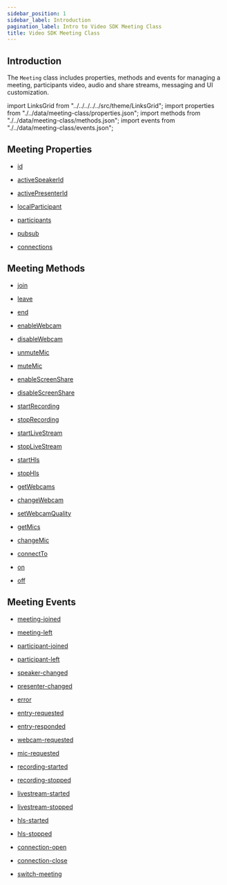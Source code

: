 ```yaml
---
sidebar_position: 1
sidebar_label: Introduction
pagination_label: Intro to Video SDK Meeting Class
title: Video SDK Meeting Class
---
```


<div class="sdk-api-ref">

## Introduction

The `Meeting` class includes properties, methods and events for managing a meeting, participants video, audio and share streams, messaging and UI customization.

import LinksGrid from "../../../../../src/theme/LinksGrid";
import properties from "./../data/meeting-class/properties.json";
import methods from "./../data/meeting-class/methods.json";
import events from "./../data/meeting-class/events.json";

## Meeting Properties

<div class="row">

<div class="col col--4 margin-bottom--lg" >

- [id](./properties.md#id)

</div>
<div class="col col--4 margin-bottom--lg" >

- [activeSpeakerId](./properties.md#activespeakerid)

</div>
<div class="col col--4 margin-bottom--lg" >

- [activePresenterId](./properties.md#activepresenterid)

</div>
<div class="col col--4 margin-bottom--lg" >

- [localParticipant](./properties.md#localparticipant)

</div>
<div class="col col--4 margin-bottom--lg" >

- [participants](./properties.md#participants)

</div>
<div class="col col--4 margin-bottom--lg" >

- [pubsub](./pubsub)

</div>
<div class="col col--4 margin-bottom--lg" >

- [connections](./properties.md#connections)

</div>

</div>

## Meeting Methods

<div class="row">

<div class="col col--4 margin-bottom--lg" >

- [join](./methods.md#join)

</div>
<div class="col col--4 margin-bottom--lg" >

- [leave](./methods.md#leave)

</div>
<div class="col col--4 margin-bottom--lg" >

- [end](./methods.md#end)

</div>
<div class="col col--4 margin-bottom--lg" >

- [enableWebcam](./methods.md#enablewebcam)

</div>
<div class="col col--4 margin-bottom--lg" >

- [disableWebcam](./methods.md#disablewebcam)

</div>
<div class="col col--4 margin-bottom--lg" >

- [unmuteMic](./methods.md#unmutemic)

</div>
<div class="col col--4 margin-bottom--lg" >

- [muteMic](./methods.md#mutemic)

</div>
<div class="col col--4 margin-bottom--lg" >

- [enableScreenShare](./methods.md#enablescreenshare)

</div>
<div class="col col--4 margin-bottom--lg" >

- [disableScreenShare](./methods.md#disablescreenshare)

</div>
<div class="col col--4 margin-bottom--lg" >

- [startRecording](./methods.md#startrecording)

</div>
<div class="col col--4 margin-bottom--lg" >

- [stopRecording](./methods.md#stoprecording)

</div>
<div class="col col--4 margin-bottom--lg" >

- [startLiveStream](./methods.md#startlivestream)

</div>
<div class="col col--4 margin-bottom--lg" >

- [stopLiveStream](./methods.md#startlivestream)

</div>
<div class="col col--4 margin-bottom--lg" >

- [startHls](./methods.md#starthls)

</div>
<div class="col col--4 margin-bottom--lg" >

- [stopHls](./methods.md#stophls)

</div>
<div class="col col--4 margin-bottom--lg" >

- [getWebcams](./methods.md#getwebcams)

</div>
<div class="col col--4 margin-bottom--lg" >

- [changeWebcam](./methods.md#changewebcam)

</div>
<div class="col col--4 margin-bottom--lg" >

- [setWebcamQuality](./methods.md#setwebcamquality)

</div>
<div class="col col--4 margin-bottom--lg" >

- [getMics](./methods.md#getmics)

</div>
<div class="col col--4 margin-bottom--lg" >

- [changeMic](./methods.md#changemic)

</div>
<div class="col col--4 margin-bottom--lg" >

- [connectTo](./methods.md#connectto)

</div>
<div class="col col--4 margin-bottom--lg" >

- [on](./methods.md#on)

</div>
<div class="col col--4 margin-bottom--lg" >

- [off](./methods.md#off)

</div>

</div>

## Meeting Events

<div class="row">

<div class="col col--4 margin-bottom--lg" >

- [meeting-joined](./events.md#meeting-joined)

</div>
<div class="col col--4 margin-bottom--lg" >

- [meeting-left](./events.md#meeting-left)

</div>
<div class="col col--4 margin-bottom--lg" >

- [participant-joined](./events.md#participant-joined)

</div>
<div class="col col--4 margin-bottom--lg" >

- [participant-left](./events.md#participant-left)

</div>
<div class="col col--4 margin-bottom--lg" >

- [speaker-changed](./events.md#speaker-changed)

</div>
<div class="col col--4 margin-bottom--lg" >

- [presenter-changed](./events.md#presenter-changed)

</div>
<div class="col col--4 margin-bottom--lg" >

- [error](./events.md#error)

</div>
<div class="col col--4 margin-bottom--lg" >

- [entry-requested](./events.md#entry-requested)

</div>
<div class="col col--4 margin-bottom--lg" >

- [entry-responded](./events.md#entry-responded)

</div>
<div class="col col--4 margin-bottom--lg" >

- [webcam-requested](./events.md#webcam-requested)

</div>
<div class="col col--4 margin-bottom--lg" >

- [mic-requested](./events.md#mic-requested)

</div>
<div class="col col--4 margin-bottom--lg" >

- [recording-started](./events.md#recording-started)

</div>
<div class="col col--4 margin-bottom--lg" >

- [recording-stopped](./events.md#recording-stopped)

</div>
<div class="col col--4 margin-bottom--lg" >

- [livestream-started](./events.md#livestream-started)

</div>
<div class="col col--4 margin-bottom--lg" >

- [livestream-stopped](./events.md#livestream-stopped)

</div>
<div class="col col--4 margin-bottom--lg" >

- [hls-started](./events.md#hls-started)

</div>
<div class="col col--4 margin-bottom--lg" >

- [hls-stopped](./events.md#hls-stopped)

</div>
<div class="col col--4 margin-bottom--lg" >

- [connection-open](./events.md#connection-open)

</div>
<div class="col col--4 margin-bottom--lg" >

- [connection-close](./events.md#connection-close)

</div>
<div class="col col--4 margin-bottom--lg" >

- [switch-meeting](./events.md#switch-meeting)

</div>

</div>

</div>
